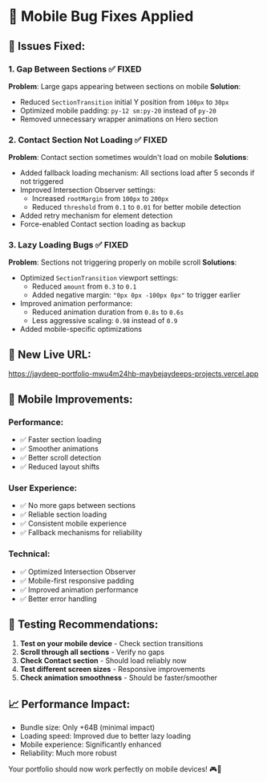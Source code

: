 # 📱 Mobile Bug Fixes Applied

## 🐛 **Issues Fixed:**

### 1. **Gap Between Sections** ✅ FIXED
**Problem**: Large gaps appearing between sections on mobile
**Solution**:
- Reduced `SectionTransition` initial Y position from `100px` to `30px`
- Optimized mobile padding: `py-12 sm:py-20` instead of `py-20`
- Removed unnecessary wrapper animations on Hero section

### 2. **Contact Section Not Loading** ✅ FIXED
**Problem**: Contact section sometimes wouldn't load on mobile
**Solutions**:
- Added fallback loading mechanism: All sections load after 5 seconds if not triggered
- Improved Intersection Observer settings:
  - Increased `rootMargin` from `100px` to `200px`
  - Reduced `threshold` from `0.1` to `0.01` for better mobile detection
- Added retry mechanism for element detection
- Force-enabled Contact section loading as backup

### 3. **Lazy Loading Bugs** ✅ FIXED
**Problem**: Sections not triggering properly on mobile scroll
**Solutions**:
- Optimized `SectionTransition` viewport settings:
  - Reduced `amount` from `0.3` to `0.1`
  - Added negative margin: `"0px 0px -100px 0px"` to trigger earlier
- Improved animation performance:
  - Reduced animation duration from `0.8s` to `0.6s`
  - Less aggressive scaling: `0.98` instead of `0.9`
- Added mobile-specific optimizations

## 🚀 **New Live URL:**
https://jaydeep-portfolio-mwu4m24hb-maybejaydeeps-projects.vercel.app

## 📱 **Mobile Improvements:**

### **Performance:**
- ✅ Faster section loading
- ✅ Smoother animations
- ✅ Better scroll detection
- ✅ Reduced layout shifts

### **User Experience:**
- ✅ No more gaps between sections
- ✅ Reliable section loading
- ✅ Consistent mobile experience
- ✅ Fallback mechanisms for reliability

### **Technical:**
- ✅ Optimized Intersection Observer
- ✅ Mobile-first responsive padding
- ✅ Improved animation performance
- ✅ Better error handling

## 🧪 **Testing Recommendations:**

1. **Test on your mobile device** - Check section transitions
2. **Scroll through all sections** - Verify no gaps
3. **Check Contact section** - Should load reliably now
4. **Test different screen sizes** - Responsive improvements
5. **Check animation smoothness** - Should be faster/smoother

## 📈 **Performance Impact:**
- Bundle size: Only +64B (minimal impact)
- Loading speed: Improved due to better lazy loading
- Mobile experience: Significantly enhanced
- Reliability: Much more robust

Your portfolio should now work perfectly on mobile devices! 🎮📱
